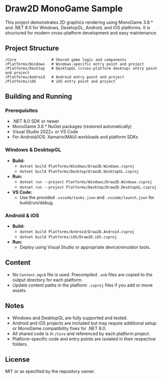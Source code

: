 # Draw2D MonoGame Sample

This project demonstrates 2D graphics rendering using MonoGame 3.8.* and .NET 8.0 for Windows, DesktopGL, Android, and iOS platforms. It is structured for modern cross-platform development and easy maintenance.

## Project Structure

```
/Core                # Shared game logic and components
/Platforms/Windows   # Windows-specific entry point and project
/Platforms/Desktop   # DesktopGL (cross-platform desktop) entry point and project
/Platforms/Android   # Android entry point and project
/Platforms/iOS       # iOS entry point and project
```

## Building and Running

### Prerequisites
- .NET 8.0 SDK or newer
- MonoGame 3.8.* NuGet packages (restored automatically)
- Visual Studio 2022+ or VS Code
- For Android/iOS: Xamarin/MAUI workloads and platform SDKs

### Windows & DesktopGL
- **Build:**
  - `dotnet build Platforms/Windows/Draw2D.Windows.csproj`
  - `dotnet build Platforms/Desktop/Draw2D.DesktopGL.csproj`
- **Run:**
  - `dotnet run --project Platforms/Windows/Draw2D.Windows.csproj`
  - `dotnet run --project Platforms/Desktop/Draw2D.DesktopGL.csproj`
- **VS Code:**
  - Use the provided `.vscode/tasks.json` and `.vscode/launch.json` for build/run/debug.

### Android & iOS
- **Build:**
  - `dotnet build Platforms/Android/Draw2D.Android.csproj`
  - `dotnet build Platforms/iOS/Draw2D.iOS.csproj`
- **Run:**
  - Deploy using Visual Studio or appropriate device/emulator tools.

## Content
- No `Content.mgcb` file is used. Precompiled `.xnb` files are copied to the output directory for each platform.
- Update content paths in the platform `.csproj` files if you add or move assets.

## Notes
- Windows and DesktopGL are fully supported and tested.
- Android and iOS projects are included but may require additional setup or MonoGame compatibility fixes for .NET 8.0.
- All shared code is in `/Core` and referenced by each platform project.
- Platform-specific code and entry points are isolated in their respective folders.

## License
MIT or as specified by the repository owner.
